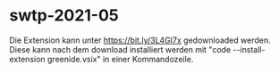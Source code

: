 # swtp-2021-05
Die Extension kann unter https://bit.ly/3L4GI7x gedownloaded werden.
Diese kann nach dem download installiert werden mit "code --install-extension greenide.vsix" in einer Kommandozeile.
